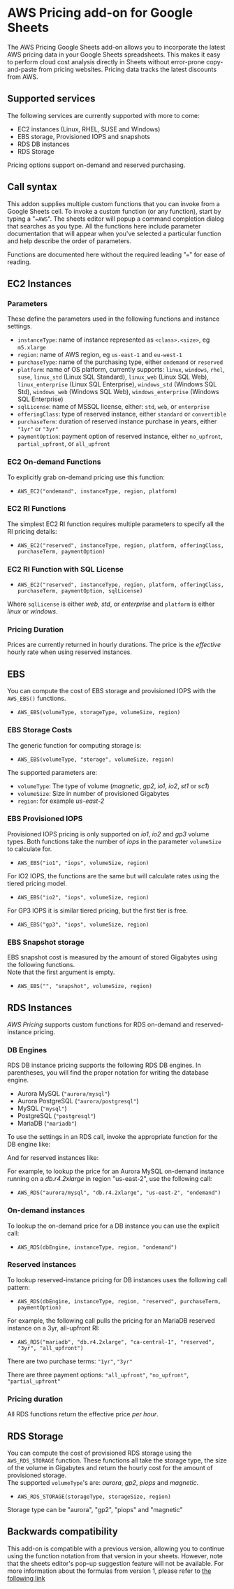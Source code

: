# AWS Pricing add-on for Google Sheets

The AWS Pricing Google Sheets add-on allows you to incorporate the latest AWS pricing data in your Google Sheets spreadsheets. This makes it easy to perform cloud cost analysis directly in Sheets without error-prone copy-and-paste from pricing websites. Pricing data tracks the latest discounts from AWS.

## Supported services

The following services are currently supported with more to come:

* EC2 instances (Linux, RHEL, SUSE and Windows)
* EBS storage, Provisioned IOPS and snapshots
* RDS DB instances
* RDS Storage

Pricing options support on-demand and reserved purchasing.

## Call syntax

This addon supplies multiple custom functions that you can invoke from a Google Sheets cell. To invoke a custom function (or any function), start by typing a "`=AWS`". The sheets editor will popup a command completion dialog that searches as you type. All the functions here include parameter documentation that will appear when you've selected a particular function and help describe the order of parameters.

Functions are documented here without the required leading "`=`" for ease of reading.

## EC2 Instances

### Parameters

These define the parameters used in the following functions and instance settings.

* `instanceType`: name of instance represented as `<class>.<size>`, eg `m5.xlarge`
* `region`: name of AWS region, eg `us-east-1` and `eu-west-1`
* `purchaseType`: name of the purchasing type, either `ondemand` or `reserved`
* `platform`: name of OS platform, currently supports: `linux`, `windows`, `rhel`, `suse`, `linux_std` (Linux SQL Standard), `linux_web` (Linux SQL Web), `linux_enterprise` (Linux SQL Enterprise), `windows_std` (Windows SQL Std), `windows_web` (Windows SQL Web), `windows_enterprise` (Windows SQL Enterprise)
* `sqlLicense`: name of MSSQL license, either: `std`, `web`, or `enterprise`
* `offeringClass`: type of reserved instance, either `standard` or `convertible`
* `purchaseTerm`: duration of reserved instance purchase in years, either `"1yr"` or `"3yr"`
* `paymentOption`: payment option of reserved instance, either `no_upfront`, `partial_upfront`, or `all_upfront`

### EC2 On-demand Functions

To explicitly grab on-demand pricing use this function:

* `AWS_EC2("ondemand", instanceType, region, platform)`

### EC2 RI Functions

The simplest EC2 RI function requires multiple parameters to specify all the RI pricing details:

* `AWS_EC2("reserved", instanceType, region, platform, offeringClass, purchaseTerm, paymentOption)`

### EC2 RI Function with SQL License

* `AWS_EC2("reserved", instanceType, region, platform, offeringClass, purchaseTerm, paymentOption, sqlLicense)`

Where `sqlLicense` is either *web*, *std*, or *enterprise* and `platform` is either *linux* or *windows*.

### Pricing Duration

Prices are currently returned in hourly durations. The price is the *effective* hourly rate when using reserved instances.

## EBS

You can compute the cost of EBS storage and provisioned IOPS with the `AWS_EBS()` functions. 

* `AWS_EBS(volumeType, storageType, volumeSize, region)`

### EBS Storage Costs

The generic function for computing storage is:  

* `AWS_EBS(volumeType, "storage", volumeSize, region)`

The supported parameters are:

* `volumeType`: The type of volume (*magnetic*, *gp2*, *io1*, *io2*, *st1* or *sc1*)
* `volumeSize`: Size in number of provisioned Gigabytes
* `region`: for example *us-east-2*

### EBS Provisioned IOPS

Provisioned IOPS pricing is only supported on *io1*, *io2* and *gp3* volume types.
Both functions take the number of *iops* in the parameter `volumeSize` to calculate for.

* `AWS_EBS("io1", "iops", volumeSize, region)`

For IO2 IOPS, the functions are the same but will calculate rates using the tiered pricing model.

* `AWS_EBS("io2", "iops", volumeSize, region)`

For GP3 IOPS it is similar tiered pricing, but the first tier is free.

* `AWS_EBS("gp3", "iops", volumeSize, region)`

### EBS Snapshot storage

EBS snapshot cost is measured by the amount of stored Gigabytes using the following functions.  
Note that the first argument is empty. 

* `AWS_EBS("", "snapshot", volumeSize, region)`

## RDS Instances

*AWS Pricing* supports custom functions for RDS on-demand and reserved-instance pricing.

### DB Engines

RDS DB instance pricing supports the following RDS DB engines. In parentheses, you will find the proper notation for writing the database engine.

* Aurora MySQL (`"aurora/mysql"`)
* Aurora PostgreSQL (`"aurora/postgresql"`)
* MySQL (`"mysql"`)
* PostgreSQL (`"postgresql"`)
* MariaDB (`"mariadb"`)

To use the settings in an RDS call, invoke the appropriate function for the DB engine like:


And for reserved instances like:  


For example, to lookup the price for an Aurora MySQL on-demand instance running on a *db.r4.2xlarge* in region "us-east-2", use the following call:  
* `AWS_RDS("aurora/mysql", "db.r4.2xlarge", "us-east-2", "ondemand")`


### On-demand instances

To lookup the on-demand price for a DB instance you can use the explicit call:
* `AWS_RDS(dbEngine, instanceType, region, "ondemand")`

### Reserved instances

To lookup reserved-instance pricing for DB instances uses the following call pattern:
* `AWS_RDS(dbEngine, instanceType, region, "reserved", purchaseTerm, paymentOption)`

For example, the following call pulls the pricing for an MariaDB reserved instance on a 3yr, all-upfront RI:
* `AWS_RDS("mariadb", "db.r4.2xlarge", "ca-central-1", "reserved", "3yr", "all_upfront")`

There are two purchase terms:
`"1yr"`, `"3yr"`

There are three payment options:
`"all_upfront"`, `"no_upfront"`, `"partial_upfront"`

### Pricing duration

All RDS functions return the effective price *per hour*.

## RDS Storage

You can compute the cost of provisioned RDS storage using the `AWS_RDS_STORAGE` function. These functions all take the storage type, the size of the volume in Gigabytes and return the hourly cost for the amount of provisioned storage.  
The supported `volumeType`'s are: *aurora*, *gp2*, *piops* and *magnetic*.

* `AWS_RDS_STORAGE(storageType, storageSize, region)`

Storage type can be "aurora", "gp2", "piops" and "magnetic"

## Backwards compatibility

This add-on is compatible with a previous version, allowing you to continue using the function notation from that version in your sheets. However, note that the sheets editor's pop-up suggestion feature will not be available. For more information about the formulas from version 1, please refer to [the following link](https://github.com/getmacroscope/aws-pricing/blob/master/Help.md)

